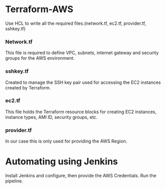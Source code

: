 # Terraform-AWS

Use HCL to write all the required files.(network.tf, ec2.tf, provider.tf, sshkey.tf)

### Network.tf 

This file is required to define VPC, subnets, internet gateway and security groups for the AWS environment.

### sshkey.tf

Created to manage the SSH key pair used for accessing the EC2 instances created by Terraform.

### ec2.tf

This file holds the Terraform resource blocks for creating EC2 instances, instance types, AMI ID, security groups, etc.

### provider.tf

In our case this is only used for providing the AWS Region.

# Automating using Jenkins

Install Jenkins and configure, then provide the AWS Credentials. Run the pipeline.  
